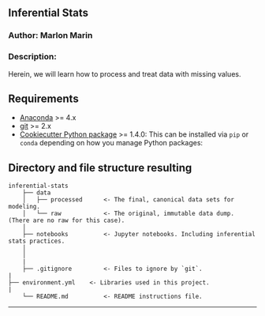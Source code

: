 ## **Inferential Stats**

### Author: **Marlon Marin**

### Description: 
Herein, we will learn how to process and treat data with missing values.

## Requirements

- [Anaconda](https://www.anaconda.com/download/) >= 4.x
- [git](https://git-scm.com/) >= 2.x
- [Cookiecutter Python package](http://cookiecutter.readthedocs.org/en/latest/installation.html) >= 1.4.0:
    This can be installed via `pip` or `conda` depending on how you manage Python packages:


## Directory and file structure resulting

    inferential-stats
        ├── data
        │   ├── processed      <- The final, canonical data sets for modeling.
        │   └── raw            <- The original, immutable data dump. (There are no raw for this case).
        │
        ├── notebooks          <- Jupyter notebooks. Including inferential stats practices.
        │                         
        │                         
        |
        ├── .gitignore         <- Files to ignore by `git`.
	|
	├── environment.yml    <- Libraries used in this project.
	|
        └── README.md          <- README instructions file.

---
